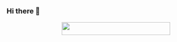 ### Hi there 👋

<p align="center">
<a href="https://wakatime.com/@RMAV"><img src="https://wakatime.com/badge/user/bacb20eb-8315-4328-9bff-c8bf2e664938.svg"width="250" height="30"/></a>
</p>

<!--
**RMAV/RMAV** is a ✨ _special_ ✨ repository because its `README.md` (this file) appears on your GitHub profile.

Here are some ideas to get you started:

- 🔭 I’m currently working on ...
- 🌱 I’m currently learning ...
- 👯 I’m looking to collaborate on ...
- 🤔 I’m looking for help with ...
- 💬 Ask me about ...
- 📫 How to reach me: ...
- 😄 Pronouns: ...
- ⚡ Fun fact: ...
-->
